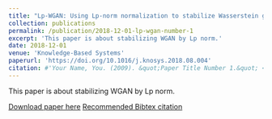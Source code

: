 ```yaml
---
title: "Lp-WGAN: Using Lp-norm normalization to stabilize Wasserstein generative adversarial networks"
collection: publications
permalink: /publication/2018-12-01-lp-wgan-number-1
excerpt: 'This paper is about stabilizing WGAN by Lp norm.'
date: 2018-12-01
venue: 'Knowledge-Based Systems'
paperurl: 'https://doi.org/10.1016/j.knosys.2018.08.004'
citation: #'Your Name, You. (2009). &quot;Paper Title Number 1.&quot; <i>Journal 1</i>. 1(1).'
---
```

This paper is about stabilizing WGAN by Lp norm.

[Download paper here](http://academicpages.github.io/files/paper1.pdf)
[Recommended Bibtex citation](https://dblp.uni-trier.de/rec/bibtex/journals/kbs/ZhouZL18)
<!-- Recommended citation: Your Name, You. (2009). "Paper Title Number 1." <i>Journal 1</i>. 1(1). -->
